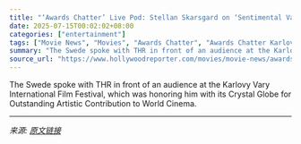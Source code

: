 ```yaml
---
title: "‘Awards Chatter’ Live Pod: Stellan Skarsgard on ‘Sentimental Value,’ Lars von Trier and Ingmar Bergman"
date: 2025-07-15T00:02:02+08:00
categories: ["entertainment"]
tags: ["Movie News", "Movies", "Awards Chatter", "Awards Chatter Karlovy Vary", "Awards Chatter Podcast", "Karlovy Vary International Film Festival", "Sentimental Value", "Stellan Skarsgård"]
summary: "The Swede spoke with THR in front of an audience at the Karlovy Vary International Film Festival, which was honoring him with its Crystal Globe for Outstanding Artistic Contribution to World Cinema."
source_url: "https://www.hollywoodreporter.com/movies/movie-news/awards-chatter-stellan-skarsgard-sentimental-value-interview-1236314464/"
---
```


The Swede spoke with THR in front of an audience at the Karlovy Vary International Film Festival, which was honoring him with its Crystal Globe for Outstanding Artistic Contribution to World Cinema.

---

*来源: [原文链接](https://www.hollywoodreporter.com/movies/movie-news/awards-chatter-stellan-skarsgard-sentimental-value-interview-1236314464/)*
